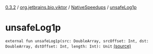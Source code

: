 [0.3.2](../../index.md) / [org.jetbrains.bio.viktor](../index.md) / [NativeSpeedups](index.md) / [unsafeLog1p](.)

# unsafeLog1p

`external fun unsafeLog1p(src: DoubleArray, srcOffset: Int, dst: DoubleArray, dstOffset: Int, length: Int): Unit` [(source)](https://github.com/JetBrains-Research/viktor/blob/0.3.2/src/main/kotlin/org/jetbrains/bio/viktor/NativeSpeedups.kt#L55)